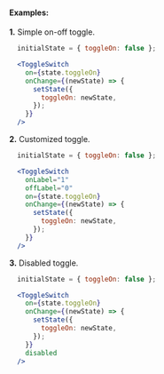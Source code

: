 #### Examples:

__1.__ Simple on-off toggle.

```jsx
  initialState = { toggleOn: false };

  <ToggleSwitch
    on={state.toggleOn}
    onChange={(newState) => {
      setState({
        toggleOn: newState,
      });
    }}
  />
```

__2.__ Customized toggle.

```jsx
  initialState = { toggleOn: false };

  <ToggleSwitch
    onLabel="1"
    offLabel="0"
    on={state.toggleOn}
    onChange={(newState) => {
      setState({
        toggleOn: newState,
      });
    }}
  />
```

__3.__ Disabled toggle.

```jsx
  initialState = { toggleOn: false };

  <ToggleSwitch
    on={state.toggleOn}
    onChange={(newState) => {
      setState({
        toggleOn: newState,
      });
    }}
    disabled
  />
```
